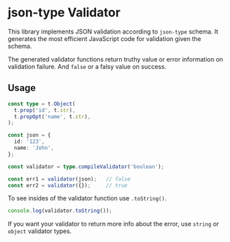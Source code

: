 # json-type Validator

This library implements JSON validation according to `json-type` schema. It
generates the most efficient JavaScript code for validation given the schema.

The generated validator functions return truthy value or error information on
validation failure. And `false` or a falsy value on success.


## Usage

```ts
const type = t.Object(
  t.prop('id', t.str),
  t.propOpt('name', t.str),
);

const json = {
  id: '123',
  name: 'John',
};

const validator = type.compileValidator('boolean');

const err1 = validator(json);   // false
const err2 = validator({});     // true
```

To see insides of the validator function use `.toString()`.

```ts
console.log(validator.toString());
```

If you want your validator to return more info about the error, use
`string` or `object` validator types.
